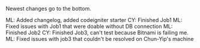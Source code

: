 Newest changes go to the bottom.

ML: Added changelog, added codeigniter starter
CY: Finished Job1
ML: Fixed issues with Job1 that were doable without DB connection
ML: Finished Job2
CY: Finished Job3, can't test because Bitnami is failing me.
ML: Fixed issues with job3 that couldn't be resolved on Chun-Yip's machine